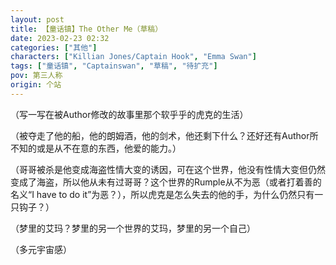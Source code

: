 ```yaml
---
layout: post
title: 【童话镇】The Other Me（草稿）
date: 2023-02-23 02:32
categories: ["其他"]
characters: ["Killian Jones/Captain Hook", "Emma Swan"]
tags: ["童话镇", "Captainswan", "草稿", "待扩充"]
pov: 第三人称
origin: 个站
---
```


（写一写在被Author修改的故事里那个软乎乎的虎克的生活）

（被夺走了他的船，他的朗姆酒，他的剑术，他还剩下什么？还好还有Author所不知的或是从不在意的东西，他爱的能力。）

（哥哥被杀是他变成海盗性情大变的诱因，可在这个世界，他没有性情大变但仍然变成了海盗，所以他从未有过哥哥？这个世界的Rumple从不为恶（或者打着善的名义“I have to do it”为恶？），所以虎克是怎么失去的他的手，为什么仍然只有一只钩子？）

（梦里的艾玛？梦里的另一个世界的艾玛，梦里的另一个自己）

（多元宇宙感）
